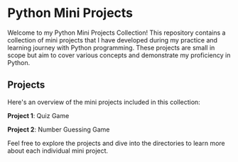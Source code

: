 
# Python Mini Projects

Welcome to my Python Mini Projects Collection! This repository contains a collection of mini projects that I have developed during my practice and learning journey with Python programming. These projects are small in scope but aim to cover various concepts and demonstrate my proficiency in Python.

## Projects
Here's an overview of the mini projects included in this collection:


**Project 1**: Quiz Game

**Project 2**: Number Guessing Game

Feel free to explore the projects and dive into the directories to learn more about each individual mini project.


